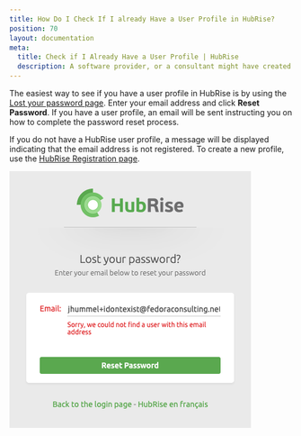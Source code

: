 ```yaml
---
title: How Do I Check If I already Have a User Profile in HubRise?
position: 70
layout: documentation
meta:
  title: Check if I Already Have a User Profile | HubRise
  description: A software provider, or a consultant might have created a HubRise account or a user profile for you. Check if you have an established user profiles in HubRise.
---
```


The easiest way to see if you have a user profile in HubRise is by using the [Lost your password page](https://manager.hubrise.com/reset_password/new). Enter your email address and click **Reset Password**. If you have a user profile, an email will be sent instructing you on how to complete the password reset process.

If you do not have a HubRise user profile, a message will be displayed indicating that the email address is not registered. To create a new profile, use the [HubRise Registration page](https://manager.hubrise.com/signup).

![User not verified screen](../../images/045-en-faq-verify-user-profile.png)

